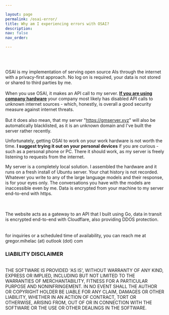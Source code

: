 ```yaml
---

layout: page
permalink: /osai-error/
title: Why am I experiencing errors with OSAI?
description:
nav: false
nav_order: 

---
```

<br>


<br>

OSAI is my implementation of serving open source AIs through the internet with a privacy-first approach. No log on is required, your data is not stored or shared to third parties by me. 
<br>
<br>
When you use OSAI, it makes an API call to my server. <b><a href> If you are using company hardware<a> </b> your company most likely has disabled API calls to unknown internet sources - which, honestly, is overall a good security measure against internet threats.
<br>
<br>
But it does also mean, that my server "https://gmserver.xyz" will also be automatically blacklisted, as it is an unknown domain and I've built the server rather recently.

Unfortunately, getting OSAI to work on your work hardware is not worth the time. <b>I suggest trying it out on your personal devices</b> if you are curious - such as a personal phone or PC. There it should  work, as my server is freely listening to requests from the internet.

My server is a completely local solution. I assembled the hardware and it runs on a fresh install of Ubuntu server. Your chat history is not recorded. Whatever you write to any of the large language models and their response, is for your eyes only.
The conversations you have with the models are inaccessible even by me. Data is encrypted from your machine to my server end-to-end with https.

<br>
<br>
The website acts as a gateway to an API that I built using Go, data in transit is encrypted end-to-end with Cloudflare, also providing DDOS protection. <br>
<br>

<br>
for inquiries or a scheduled time of availability, you can reach me at gregor.mihelac (at) outlook (dot) com


### LIABILITY DISCLAIMER<br>
<br>
THE SOFTWARE IS PROVIDED 'AS IS', WITHOUT WARRANTY OF ANY KIND, EXPRESS OR
IMPLIED, INCLUDING BUT NOT LIMITED TO THE WARRANTIES OF MERCHANTABILITY,
FITNESS FOR A PARTICULAR PURPOSE AND NONINFRINGEMENT. IN NO EVENT SHALL THE
AUTHOR OR COPYRIGHT HOLDER BE LIABLE FOR ANY CLAIM, DAMAGES OR OTHER
LIABILITY, WHETHER IN AN ACTION OF CONTRACT, TORT OR OTHERWISE, ARISING FROM,
OUT OF OR IN CONNECTION WITH THE SOFTWARE OR THE USE OR OTHER DEALINGS IN THE SOFTWARE.<br>
